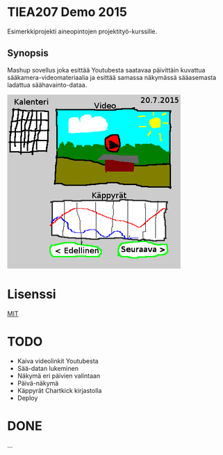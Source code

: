 # TIEA207 Demo 2015
Esimerkkiprojekti aineopintojen projektityö-kurssille.

## Synopsis
Mashup sovellus joka esittää Youtubesta saatavaa päivittäin kuvattua sääkamera-videomateriaalia ja esittää samassa näkymässä sääasemasta ladattua säähavainto-dataa.

![UI Proto](media/sketch.png) 

# Lisenssi
[MIT](LICENSE)

# TODO
- Kaiva videolinkit Youtubesta
- Sää-datan lukeminen
- Näkymä eri päivien valintaan
- Päivä-näkymä
- Käppyrät Chartkick kirjastolla
- Deploy

# DONE
...
